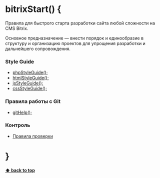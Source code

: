 <a name="top"></a>
# bitrixStart() {

Правила для быстрого старта разработки сайта любой сложности на CMS Bitrix.

Основное предназначение — внести порядок и единообразие в структуру и организацию проектов для упрощения разработки и дальнейшего сопровождения.

### Style Guide
* [phpStyleGuide();](code/php/)
* [htmlStyleGuide();](code/html/)
* [jsStyleGuide();](code/js/)
* [cssStyleGuide();](code/css/)

### Правила работы с Git
* [gitHelp();](git/)

### Контроль
* [Правила проверки](control/)

# }

**[⬆ back to top](#top)**